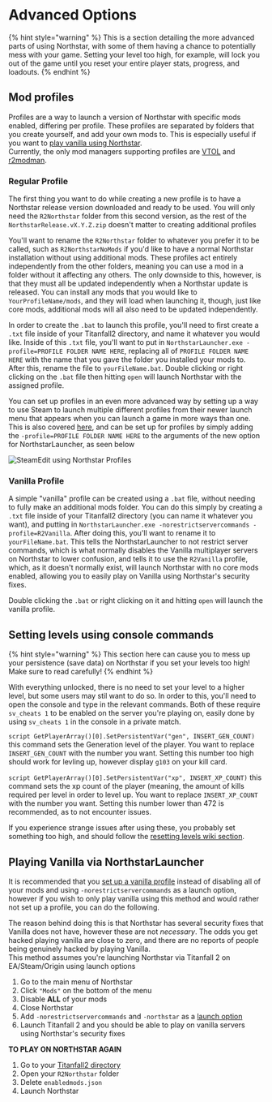 # Advanced Options

{% hint style="warning" %}
This is a section detailing the more advanced parts of using Northstar, with some of them having a chance to potentially mess with your game. Setting your level too high, for example, will lock you out of the game until you reset your entire player stats, progress, and loadouts.
{% endhint %}

## Mod profiles <a href="#profiles" id="profiles"></a>

Profiles are a way to launch a version of Northstar with specific mods enabled, differing per profile. These profiles are separated by folders that you create yourself, and add your own mods to. This is especially useful if you want to [play vanilla using Northstar](advanced.md#vanilla-on-northstar).\
Currently, the only mod managers supporting profiles are [VTOL](https://github.com/BigSpice/VTOL) and [r2modman](https://thunderstore.io/package/ebkr/r2modman/).

### Regular Profile

The first thing you want to do while creating a new profile is to have a Northstar release version downloaded and ready to be used. You will only need the `R2Northstar` folder from this second version, as the rest of the `NorthstarRelease.vX.Y.Z.zip` doesn't matter to creating additional profiles

You'll want to rename the `R2Northstar` folder to whatever you prefer it to be called, such as `R2NorthstarNoMods` if you'd like to have a normal Northstar installation without using additional mods. These profiles act entirely independently from the other folders, meaning you can use a mod in a folder without it affecting any others. The only downside to this, however, is that they must all be updated independently when a Northstar update is released. You can install any mods that you would like to `YourProfileName/mods`, and they will load when launching it, though, just like core mods, additional mods will all also need to be updated independently. 

In order to create the `.bat` to launch this profile, you'll need to first create a `.txt` file inside of your Titanfall2 directory, and name it whatever you would like. Inside of this `.txt` file, you'll want to put in `NorthstarLauncher.exe -profile=PROFILE FOLDER NAME HERE`, replacing all of `PROFILE FOLDER NAME HERE` with the name that you gave the folder you installed your mods to. After this, rename the file to `yourFileName.bat`. Double clicking or right clicking on the `.bat` file then hitting `open` will launch Northstar with the assigned profile.

You can set up profiles in an even more advanced way by setting up a way to use Steam to launch multiple different profiles from their newer launch menu that appears when you can launch a game in more ways than one. This is also covered [here](installing-northstar/basic-setup.mdbasic-setup#adding-alternate-launch-option-for-steam), and can be set up for profiles by simply adding the `-profile=PROFILE FOLDER NAME HERE` to the arguments of the new option for NorthstarLauncher, as seen below

![SteamEdit using Northstar Profiles](images/steamedit-profiles.png)

### Vanilla Profile

A simple "vanilla" profile can be created using a `.bat` file, without needing to fully make an additional mods folder. You can do this simply by creating a `.txt` file inside of your Titanfall2 directory (you can name it whatever you want), and putting in `NorthstarLauncher.exe -norestrictservercommands -profile=R2Vanilla`. After doing this, you'll want to rename it to `yourFileName.bat`. This tells the NorthstarLauncher to not restrict server commands, which is what normally disables the Vanilla multiplayer servers on Northstar to lower confusion, and tells it to use the `R2Vanilla` profile, which, as it doesn't normally exist, will launch Northstar with no core mods enabled, allowing you to easily play on Vanilla using Northstar's security fixes.

Double clicking the `.bat` or right clicking on it and hitting `open` will launch the vanilla profile.

## Setting levels using console commands <a href="#set-level" id="set-level"></a>

{% hint style="warning" %}
This section here can cause you to mess up your persistence (save data) on Northstar if you set your levels too high! Make sure to read carefully!
{% endhint %}

With everything unlocked, there is no need to set your level to a higher level, but some users may stil want to do so. In order to this, you'll need to open the console and type in the relevant commands. Both of these require `sv_cheats 1` to be enabled on the server you're playing on, easily done by using `sv_cheats 1` in the console in a private match. 

`script GetPlayerArray()[0].SetPersistentVar("gen", INSERT_GEN_COUNT)` this command sets the Generation level of the player. You want to replace `INSERT_GEN_COUNT` with the number you want. Setting this number too high should work for levling up, however display `g103` on your kill card.

`script GetPlayerArray()[0].SetPersistentVar("xp", INSERT_XP_COUNT)` this command sets the xp count of the player (meaning, the amount of kills required per level in order to level up. You want to replace `INSERT_XP_COUNT` with the number you want. Setting this number lower than 472 is recommended, as to not encounter issues.

If you experience strange issues after using these, you probably set something too high, and should follow the [resetting levels wiki section](installing-northstar/troubleshooting.md#i-used-a-command-to-set-my-playergun-xp-level-and-i-set-it-too-high-so-now-my-game-crashes-when-trying-to-join-multiplayer).

## Playing Vanilla via NorthstarLauncher <a href="#vanilla-on-northstar" id="vanilla-on-northstar"></a>

It is recommended that you [set up a vanilla profile](advanced.md#profiles) instead of disabling all of your mods and using `-norestrictservercommands` as a launch option, however if you wish to only play vanilla using this method and would rather not set up a profile, you can do the following.

The reason behind doing this is that Northstar has several security fixes that Vanilla does not have, however these are not *necessary*. The odds you get hacked playing vanilla are close to zero, and there are no reports of people being genuinely hacked by playing Vanilla.\
This method assumes you're launching Northstar via Titanfall 2 on EA/Steam/Origin using launch options

1. Go to the main menu of Northstar 
2. Click `"Mods"` on the bottom of the menu
3. Disable **ALL** of your mods
4. Close Northstar
5. Add `-norestrictservercommands` and `-northstar` as a [launch option](installing-northstar/troubleshooting.md#launch-opts)
6. Launch Titanfall 2 and you should be able to play on vanilla servers using Northstar's security fixes

**TO PLAY ON NORTHSTAR AGAIN**

1. Go to your [Titanfall2 directory](installing-northstar/troubleshooting.md#game-location)
2. Open your `R2Northstar` folder
3. Delete `enabledmods.json`
4. Launch Northstar
